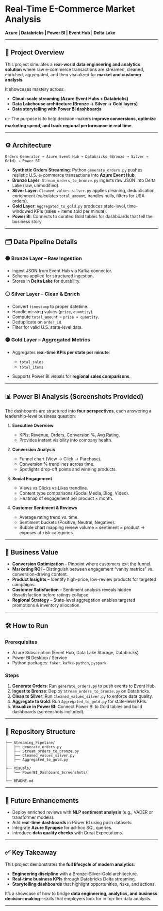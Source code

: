 # Real-Time E-Commerce Market Analysis

**Azure | Databricks | Power BI | Event Hub | Delta Lake**

---

## 📌 Project Overview

This project simulates a **real-world data engineering and analytics solution** where raw e-commerce transactions are streamed, cleaned, enriched, aggregated, and then visualized for **market and customer analysis**.

It showcases mastery across:

* **Cloud-scale streaming (Azure Event Hubs + Databricks)**
* **Data Lakehouse architecture (Bronze → Silver → Gold layers)**
* **Data storytelling with Power BI dashboards**

👉 The purpose is to help decision-makers **improve conversions, optimize marketing spend, and track regional performance in real time**.

---

## ⚙️ Architecture

```
Orders Generator → Azure Event Hub → Databricks (Bronze → Silver → Gold) → Power BI
```

* **Synthetic Orders Streaming**: Python `generate_orders.py` pushes realistic U.S. e-commerce transactions into **Azure Event Hub**.&#x20;
* **Bronze Layer**: `Stream_orders_to_bronze.py` ingests raw JSON into Delta Lake (raw, unmodified).&#x20;
* **Silver Layer**: `Cleaned_values_silver.py` applies cleaning, deduplication, enrichment (calculates `total_amount`, handles nulls, filters for USA orders).&#x20;
* **Gold Layer**: `Aggregated_to_gold.py` produces state-level, time-windowed KPIs (sales + items sold per minute).&#x20;
* **Power BI**: Connects to curated Gold tables for dashboards that tell the business story.

---

## 🗂️ Data Pipeline Details

### 🟤 Bronze Layer – Raw Ingestion

* Ingest JSON from Event Hub via Kafka connector.
* Schema applied for structured ingestion.
* Stores in **Delta Lake** for durability.

### ⚪ Silver Layer – Clean & Enrich

* Convert `timestamp` to proper datetime.
* Handle missing values (`price`, `quantity`).
* Compute `total_amount` = `price × quantity`.
* Deduplicate on `order_id`.
* Filter for valid U.S. state-level data.

### 🟡 Gold Layer – Aggregated Metrics

* Aggregates **real-time KPIs per state per minute**:

  * `total_sales`
  * `total_items`
* Supports Power BI visuals for **regional sales comparisons**.

---

## 📊 Power BI Analysis (Screenshots Provided)

The dashboards are structured into **four perspectives**, each answering a leadership-level business question:

1. **Executive Overview**

   * KPIs: Revenue, Orders, Conversion %, Avg Rating.
   * Provides instant visibility into company health.

2. **Conversion Analysis**

   * Funnel chart (View → Click → Purchase).
   * Conversion % trendlines across time.
   * Spotlights drop-off points and winning products.

3. **Social Engagement**

   * Views vs Clicks vs Likes trendline.
   * Content type comparisons (Social Media, Blog, Video).
   * Heatmap of engagement per product × month.

4. **Customer Sentiment & Reviews**

   * Average rating trend vs. time.
   * Sentiment buckets (Positive, Neutral, Negative).
   * Bubble chart mapping review volume × sentiment × product → exposes at-risk categories.

---

## 🎯 Business Value

* **Conversion Optimization** – Pinpoint where customers exit the funnel.
* **Marketing ROI** – Distinguish between engagement “vanity metrics” vs. conversion-driving content.
* **Product Insights** – Identify high-price, low-review products for targeted campaigns.
* **Customer Satisfaction** – Sentiment analysis reveals hidden dissatisfaction before ratings collapse.
* **Regional Strategy** – State-level aggregation enables targeted promotions & inventory allocation.

---

## 🛠️ How to Run

### Prerequisites

* Azure Subscription (Event Hub, Data Lake Storage, Databricks)
* Power BI Desktop / Service
* Python packages: `faker`, `kafka-python`, `pyspark`

### Steps

1. **Generate Orders**: Run `generate_orders.py` to push events to Event Hub.
2. **Ingest to Bronze**: Deploy `Stream_orders_to_bronze.py` on Databricks.
3. **Clean to Silver**: Run `Cleaned_values_silver.py` to enforce data quality.
4. **Aggregate to Gold**: Run `Aggregated_to_gold.py` for state-level KPIs.
5. **Visualize in Power BI**: Connect Power BI to Gold tables and build dashboards (screenshots included).

---

## 📂 Repository Structure

```
├── Streaming_Pipeline/
│   ├── generate_orders.py
│   ├── Stream_orders_to_bronze.py
│   ├── Cleaned_values_silver.py
│   ├── Aggregated_to_gold.py
│
├── Visuals/
│   └── PowerBI_Dashboard_Screenshots/
│
└── README.md
```

---

## 🔮 Future Enhancements

* Deploy enriched reviews with **NLP sentiment analysis** (e.g., VADER or transformer models).
* Add **real-time dashboards** in Power BI using push datasets.
* Integrate **Azure Synapse** for ad-hoc SQL queries.
* Introduce **data quality checks** with Great Expectations.

---

## ✅ Key Takeaway

This project demonstrates the **full lifecycle of modern analytics**:

* **Engineering discipline** with a Bronze–Silver–Gold architecture.
* **Real-time business KPIs** through Databricks Delta streaming.
* **Storytelling dashboards** that highlight opportunities, risks, and actions.

It’s a showcase of how to bridge **data engineering, analytics, and business decision-making**—skills that employers look for in top-tier data analysts.

---
